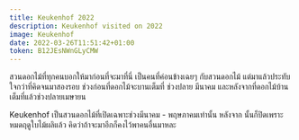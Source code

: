 ```yaml
---
title: Keukenhof 2022
description: Keukenhof visited on 2022
image: Keukenhof
date: 2022-03-26T11:51:42+01:00
token: B12JEsNWnGLyCMW
---
```


สวนดอกไม้ที่ทุกคนบอกให้มาก่อนที่จะมาที่นี่ เป็นคนที่ค่อนข้างเฉยๆ กับสวนดอกไม้ แต่มาแล้วประทับใจกว่าที่คิดจนมาสองรอบ ช่วงก่อนที่ดอกไม้จะบานเต็มที่ ช่วงปลาย
มีนาคม และหลังจากที่ดอกไม้บ้านเต็มที่แล้วช่วงปลายเมษายน

Keukenhof เป็นสวนดอกไม้ที่เปิดเฉพาะช่วงมีนาคม - พฤษภาคมเท่านั้น หลังจาก
นั้นก็ปิดเพราะหมดฤดูใบไม้ผลิแล้ว คิดว่าถ้าจะมาอีกก็คงไว้พาคนอื่นมาหละ
